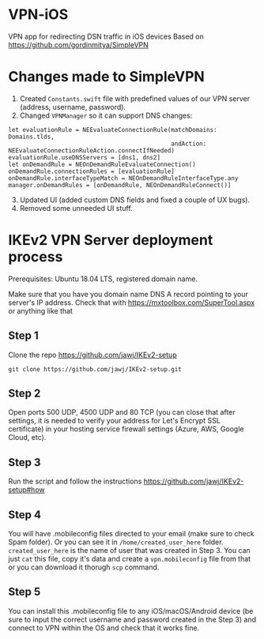 # VPN-iOS
VPN app for redirecting DSN traffic in iOS devices
Based on https://github.com/gordinmitya/SimpleVPN

# Changes made to SimpleVPN

1. Created `Constants.swift` file with predefined values of our VPN server (address, username, password).
2. Changed `VPNManager` so it can support DNS changes:
```
let evaluationRule = NEEvaluateConnectionRule(matchDomains: Domains.tlds,
                                              andAction: NEEvaluateConnectionRuleAction.connectIfNeeded)
evaluationRule.useDNSServers = [dns1, dns2]
let onDemandRule = NEOnDemandRuleEvaluateConnection()
onDemandRule.connectionRules = [evaluationRule]
onDemandRule.interfaceTypeMatch = NEOnDemandRuleInterfaceType.any
manager.onDemandRules = [onDemandRule, NEOnDemandRuleConnect()]
```
3. Updated UI (added custom DNS fields and fixed a couple of UX bugs).
4. Removed some unneeded UI stuff.

# IKEv2 VPN Server deployment process

Prerequisites: Ubuntu 18.04 LTS, registered domain name.

Make sure that you have you domain name DNS A record pointing to your server's IP address. Check that with https://mxtoolbox.com/SuperTool.aspx or anything like that

## Step 1

Clone the repo https://github.com/jawj/IKEv2-setup

`git clone https://github.com/jawj/IKEv2-setup.git`

## Step 2

Open ports 500 UDP, 4500 UDP and 80 TCP (you can close that after settings, it is needed to verify your address for Let's Encrypt SSL certificate) in your hosting service firewall settings (Azure, AWS, Google Cloud, etc).

## Step 3

Run the script and follow the instructions
https://github.com/jawj/IKEv2-setup#how

## Step 4

You will have .mobileconfig files directed to your email (make sure to check Spam folder). Or you can see it in `/home/created_user_here` folder. `created_user_here` is the name of user that was created in Step 3. You can just `cat` this file, copy it's data and create a `vpn.mobileconfig` file from that or you can download it thorugh `scp` command.

## Step 5

You can install this .mobileconfig file to any iOS/macOS/Android device (be sure to input the correct username and password created in the Step 3) and connect to VPN within the OS and check that it works fine.



